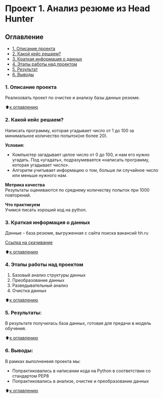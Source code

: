 # Проект 1. Анализ резюме из Head Hunter

## Оглавление

* [1. Описание проекта](https://github.com/Ramzes30765/Project_1#1-%D0%BE%D0%BF%D0%B8%D1%81%D0%B0%D0%BD%D0%B8%D0%B5-%D0%BF%D1%80%D0%BE%D0%B5%D0%BA%D1%82%D0%B0)
* [2. Какой кейс решаем?](https://github.com/Ramzes30765/Project_1#2-%D0%BA%D0%B0%D0%BA%D0%BE%D0%B9-%D0%BA%D0%B5%D0%B9%D1%81-%D1%80%D0%B5%D1%88%D0%B0%D0%B5%D0%BC)
* [3. Краткая информация о данных](https://github.com/junk30765/SF_repository/blob/main/project%200/README%20project%200.md#Краткаяинформацияоданных)
* [4. Этапы работы над проектом](https://github.com/junk30765/SF_repository/blob/main/project%200/README%20project%200.md#Этапыработынадпроектом)
* [5. Результат](https://github.com/junk30765/SF_repository/blob/main/project%200/README%20project%200.md#Результат)
* [6. Выводы](https://github.com/junk30765/SF_repository/blob/main/project%200/README%20project%200.md#Выводы)

### 1. Описание проекта
Реализовать проект по очистке и анализу базы данных резюме.

:arrow_up:[к оглавлению]()

### 2. Какой кейс решаем?
Написать программу, которая угадывает число от 1 до 100 за минимальное количество попыток(не более 20).

**Условия:**  
- Компьютер загадывает целое число от 0 до 100, и нам его нужно угадать. Под «угадать», подразумевается «написать программу, которая угадывает число».
- Алгоритм учитывает информацию о том, больше ли случайное число или меньше нужного нам.

**Метрика качества**     
Результаты оцениваются по среднему количеству попыток при 1000 повторений.

**Что практикуем**     
Учимся писать хороший код на python.

### 3. Краткая информация о данных
Данные - база резюме, выгруженная с сайта поиска вакансий hh.ru

[Ссылка на скачивание](https://disk.yandex.ru/d/9KeO8Mh8niD5DQ)

:arrow_up:[к оглавлению]()


### 4. Этапы работы над проектом  

1. Базовый анализ структуры данных
2. Преобразование данных
3. Разведывательный анализ
4. Очистка данных

:arrow_up:[к оглавлению]()


### 5. Результаты:  
В результате получилась база данных, готовая для предачи в модель обучения.

:arrow_up:[к оглавлению]()


### 6. Выводы:  
В рамках выполненеия проекта мы:
- Попрактиковались в написании кода на Python в соответствии со стандартом PEP8
- Попрактиковались в анализе, очистке и преобразовании данных

:arrow_up:[к оглавлению]()